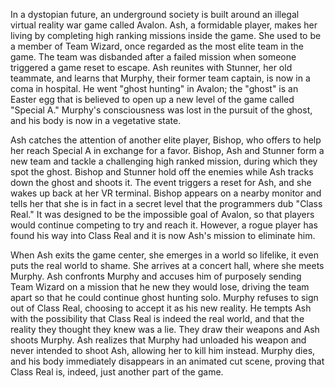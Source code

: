 <!-- Avalon (2001) -->

In a dystopian future, an underground society is built around an illegal virtual reality war game called Avalon. Ash, a formidable player, makes her living by completing high ranking missions inside the game. She used to be a member of Team Wizard, once regarded as the most elite team in the game. The team was disbanded after a failed mission when someone triggered a game reset to escape. Ash reunites with Stunner, her old teammate, and learns that Murphy, their former team captain, is now in a coma in hospital. He went "ghost hunting" in Avalon; the "ghost" is an Easter egg that is believed to open up a new level of the game called "Special A." Murphy's consciousness was lost in the pursuit of the ghost, and his body is now in a vegetative state.

Ash catches the attention of another elite player, Bishop, who offers to help her reach Special A in exchange for a favor. Bishop, Ash and Stunner form a new team and tackle a challenging high ranked mission, during which they spot the ghost. Bishop and Stunner hold off the enemies while Ash tracks down the ghost and shoots it. The event triggers a reset for Ash, and she wakes up back at her VR terminal. Bishop appears on a nearby monitor and tells her that she is in fact in a secret level that the programmers dub "Class Real." It was designed to be the impossible goal of Avalon, so that players would continue competing to try and reach it. However, a rogue player has found his way into Class Real and it is now Ash's mission to eliminate him.

When Ash exits the game center, she emerges in a world so lifelike, it even puts the real world to shame. She arrives at a concert hall, where she meets Murphy. Ash confronts Murphy and accuses him of purposely sending Team Wizard on a mission that he new they would lose, driving the team apart so that he could continue ghost hunting solo. Murphy refuses to sign out of Class Real, choosing to accept it as his new reality. He tempts Ash with the possibility that Class Real is indeed the real world, and that the reality they thought they knew was a lie. They draw their weapons and Ash shoots Murphy. Ash realizes that Murphy had unloaded his weapon and never intended to shoot Ash, allowing her to kill him instead. Murphy dies, and his body immediately disappears in an animated cut scene, proving that Class Real is, indeed, just another part of the game.